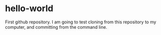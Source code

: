 hello-world
===========

First github repository.  I am going to test cloning from this repository to my computer, and committing from the command line.  
